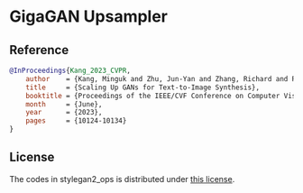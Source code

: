 
# GigaGAN Upsampler


## Reference

```bibtex
@InProceedings{Kang_2023_CVPR,
    author    = {Kang, Minguk and Zhu, Jun-Yan and Zhang, Richard and Park, Jaesik and Shechtman, Eli and Paris, Sylvain and Park, Taesung},
    title     = {Scaling Up GANs for Text-to-Image Synthesis},
    booktitle = {Proceedings of the IEEE/CVF Conference on Computer Vision and Pattern Recognition (CVPR)},
    month     = {June},
    year      = {2023},
    pages     = {10124-10134}
}
```


## License

The codes in stylegan2_ops is distributed under [this license](./stylegan2_ops/LICENSE-copy.txt).
